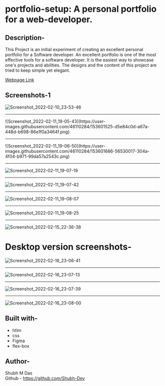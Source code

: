 # portfolio-setup: A personal portfolio for a web-developer.

## Description-
This Project is an initial experiment of creating an excellent personal portfolio for a Software developer. An excellent portfolio is one of the most effective tools for a software developer. It is the easiest way to showcase one's projects and abilities. The designs and the content of this project are tried to keep simple yet elegant.

[Webpage Link ](https://shubh-dev.github.io/portfolio-setup)


## Screenshots-1

![Screenshot_2022-02-10_23-53-46](https://user-images.githubusercontent.com/46110284/153472460-00955092-bde4-4b05-8cff-a42b6ee7b7cd.png)
<hr>
![Screenshot_2022-02-11_19-05-43](https://user-images.githubusercontent.com/46110284/153601525-d5e84c0d-a67a-448d-b698-86e1f0a3464f.png)

<hr>
![Screenshot_2022-02-11_19-06-50](https://user-images.githubusercontent.com/46110284/153601686-56530017-304a-4f04-b971-99da57a2543c.png)

<hr>

![Screenshot_2022-02-11_19-07-19](https://user-images.githubusercontent.com/46110284/153601767-420403b3-753f-472a-ab55-3f3094d06ed2.png)

<hr>

![Screenshot_2022-02-11_19-07-42](https://user-images.githubusercontent.com/46110284/153601841-c6c9a59e-8d27-4e6c-835a-3004492aa5ce.png)

<hr>

![Screenshot_2022-02-11_19-08-07](https://user-images.githubusercontent.com/46110284/153601918-aa46e68e-3e8d-4b22-8049-313e9af4cc8d.png)

<hr>

![Screenshot_2022-02-11_19-08-25](https://user-images.githubusercontent.com/46110284/153602011-f4b5fc3a-2b5a-4ae7-ab90-84807267063f.png)

<hr>

![Screenshot_2022-02-15_22-36-38](https://user-images.githubusercontent.com/46110284/154112499-11c15778-106b-4af3-9d05-124be8b916a7.png)

# Desktop version screenshots-

![Screenshot_2022-02-16_23-06-41](https://user-images.githubusercontent.com/46110284/154323814-f68a06a1-961d-4892-b843-dbb440622ca4.png)

<hr>

![Screenshot_2022-02-16_23-07-13](https://user-images.githubusercontent.com/46110284/154323958-742ab739-038e-479e-81a7-2c90bda45eb6.png)

<hr>

![Screenshot_2022-02-16_23-07-39](https://user-images.githubusercontent.com/46110284/154324078-6b677d91-e9f1-4c74-a47c-e69b2175e903.png)

<hr>


![Screenshot_2022-02-16_23-08-00](https://user-images.githubusercontent.com/46110284/154324177-44271f8b-9772-4fe4-b5c9-b8f266eb3037.png)



## Built with-
- htlm
- css 
- Figma
- flex-box

## Author- 
Shubh M Das </br>
Github - https://github.com/Shubh-Dev


